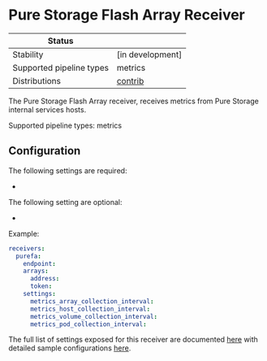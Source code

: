 # Pure Storage Flash Array Receiver

| Status                   |                     |
| ------------------------ |---------------------|
| Stability                | [in development]    |
| Supported pipeline types | metrics             |
| Distributions            | [contrib]           |

The Pure Storage Flash Array receiver, receives metrics from Pure Storage internal services hosts.

Supported pipeline types: metrics

## Configuration

The following settings are required:

 -  

The following setting are optional:

 - 
 
Example:

```yaml
receivers:
  purefa:
    endpoint:
    arrays:
      address:
      token:
    settings:
      metrics_array_collection_interval:
      metrics_host_collection_interval:
      metrics_volume_collection_interval:
      metrics_pod_collection_interval:
```

The full list of settings exposed for this receiver are documented [here](./config.go)
with detailed sample configurations [here](./testdata/config.yaml).

[beta]: https://github.com/open-telemetry/opentelemetry-collector#beta
[contrib]: https://github.com/open-telemetry/opentelemetry-collector-releases/tree/main/distributions/otelcol-contrib
